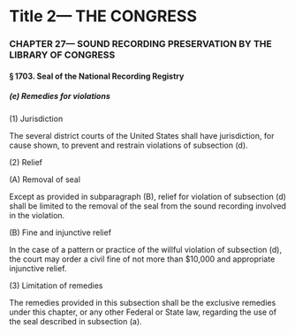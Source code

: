 
# Title 2— THE CONGRESS
### CHAPTER 27— SOUND RECORDING PRESERVATION BY THE LIBRARY OF CONGRESS
#### § 1703. Seal of the National Recording Registry
##### (e) Remedies for violations

(1) Jurisdiction

The several district courts of the United States shall have jurisdiction, for cause shown, to prevent and restrain violations of subsection (d).

(2) Relief

(A) Removal of seal

Except as provided in subparagraph (B), relief for violation of subsection (d) shall be limited to the removal of the seal from the sound recording involved in the violation.

(B) Fine and injunctive relief

In the case of a pattern or practice of the willful violation of subsection (d), the court may order a civil fine of not more than $10,000 and appropriate injunctive relief.

(3) Limitation of remedies

The remedies provided in this subsection shall be the exclusive remedies under this chapter, or any other Federal or State law, regarding the use of the seal described in subsection (a).
